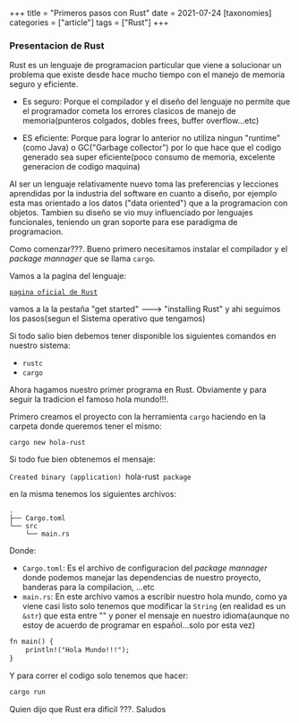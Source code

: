 +++
title = "Primeros pasos con Rust"
date = 2021-07-24
[taxonomies]
categories = ["article"]
tags = ["Rust"]
+++


### Presentacion de Rust

Rust es un lenguaje de programacion particular que viene a solucionar un
problema que existe desde hace mucho tiempo con el manejo de memoria seguro
y eficiente.

 - Es seguro: Porque el compilador y el diseño del lenguaje no permite que el programador
   cometa los errores clasicos de manejo de memoria(punteros colgados, dobles frees,
   buffer overflow...etc)

 - ES eficiente: Porque para lograr lo anterior no utiliza ningun "runtime"(como Java)
   o GC("Garbage collector") por lo que hace que el codigo generado sea super
   eficiente(poco consumo de memoria, excelente generacion de codigo maquina)

Al ser un lenguaje relativamente nuevo toma las preferencias y lecciones aprendidas
por la industria del software en cuanto a diseño, por ejemplo esta mas orientado
a los datos ("data oriented") que a la programacion con objetos. Tambien su diseño
se vio muy influenciado por lenguajes funcionales, teniendo un gran soporte para
ese paradigma de programacion.

Como comenzar???. Bueno primero necesitamos instalar el compilador y el _package mannager_
que se llama `cargo`.

Vamos a la pagina del lenguaje:

[`pagina oficial de Rust`](https://www.rust-lang.org/)

vamos a la la pestaña "get started" ---> "installing Rust" y ahi seguimos los
pasos(segun el Sistema operativo que tengamos)

Si todo salio bien debemos tener disponible los siguientes comandos en nuestro
sistema:

 - `rustc`
 - `cargo`

Ahora hagamos nuestro primer programa en Rust. Obviamente y para seguir la tradicion
el famoso hola mundo!!!.

Primero creamos el proyecto con la herramienta `cargo` haciendo en la carpeta
donde queremos tener el mismo:

`cargo new hola-rust`

Si todo fue bien obtenemos el mensaje:

`Created binary (application) `hola-rust` package`

en la misma tenemos los siguientes archivos:

```text
.
├── Cargo.toml
└── src
    └── main.rs

```

Donde:
 - `Cargo.toml`: Es el archivo de configuracion del _package mannager_ donde podemos
   manejar las dependencias de nuestro proyecto, banderas para la compilacion, ...etc
 - `main.rs`: En este archivo vamos a escribir nuestro hola mundo, como ya viene
   casi listo solo tenemos que modificar la `String` (en realidad es un `&str`)
   que esta entre "" y poner el mensaje en nuestro idioma(aunque no estoy de acuerdo
   de programar en español...solo por esta vez)

```txt
fn main() {
    println!("Hola Mundo!!!");
}
```

Y para correr el codigo solo tenemos que hacer:

```txt
cargo run
```

Quien dijo que Rust era dificil ???. Saludos
